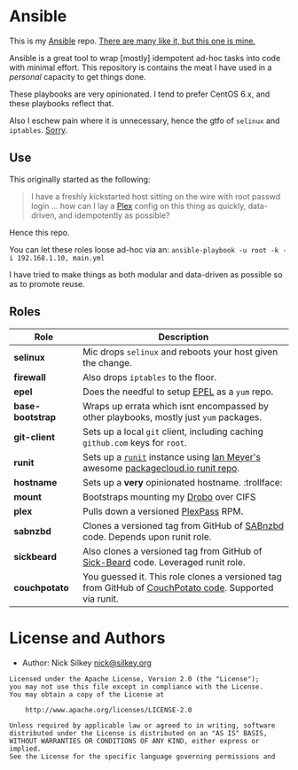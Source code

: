 # Ansible

This is my [Ansible](http://docs.ansible.com/) repo.  [There are many like it, but this one is mine.](https://youtu.be/2G551KpNnA0)

Ansible is a great tool to wrap [mostly] idempotent ad-hoc tasks into code with minimal effort.  This repository is contains the meat I have used in a _personal_ capacity to get things done.  

These playbooks are very opinionated.  I tend to prefer CentOS 6.x, and these playbooks reflect that.

Also I eschew pain where it is unnecessary, hence the gtfo of `selinux` and `iptables`.  [Sorry](https://youtu.be/bFEoMO0pc7k).

## Use

This originally started as the following:
> I have a freshly kickstarted host sitting on the wire with root passwd login ... 
> how can I lay a [Plex](https://plex.tv/) config on this thing as quickly, data-driven, and idempotently as possible?

Hence this repo.

You can let these roles loose ad-hoc via an: `ansible-playbook -u root -k -i 192.168.1.10, main.yml`

I have tried to make things as both modular and data-driven as possible so as to promote reuse.

## Roles

| Role             | Description 
-------------------|-----------
**selinux**        | Mic drops `selinux` and reboots your host given the change.
**firewall**       | Also drops `iptables` to the floor.
**epel**           | Does the needful to setup [EPEL](https://fedoraproject.org/wiki/EPEL) as a `yum` repo.
**base-bootstrap** | Wraps up errata which isnt encompassed by other playbooks, mostly just `yum` packages.
**git-client**     | Sets up a local `git` client, including caching `github.com` keys for `root`.
**runit**          | Sets up a [`runit`](http://smarden.org/runit/) instance using [Ian Meyer's](https://github.com/imeyer) awesome [packagecloud.io runit repo](https://packagecloud.io/imeyer/runit).
**hostname**       | Sets up a **very** opinionated hostname. :trollface:
**mount**          | Bootstraps mounting my [Drobo](http://www.drobo.com/) over CIFS
**plex**           | Pulls down a versioned [PlexPass](https://plex.tv/) RPM.
**sabnzbd**        | Clones a versioned tag from GitHub of [SABnzbd](http://sabnzbd.org/) code.  Depends upon runit role.
**sickbeard**      | Also clones a versioned tag from GitHub of [Sick-Beard](http://sickbeard.com/) code.  Leveraged runit role.
**couchpotato**    | You guessed it. This role clones a versioned tag from GitHub of [CouchPotato code](https://couchpota.to/).  Supported via runit.

# License and Authors

* Author: Nick Silkey <nick@silkey.org>

```text
Licensed under the Apache License, Version 2.0 (the "License");
you may not use this file except in compliance with the License.
You may obtain a copy of the License at

    http://www.apache.org/licenses/LICENSE-2.0

Unless required by applicable law or agreed to in writing, software
distributed under the License is distributed on an "AS IS" BASIS,
WITHOUT WARRANTIES OR CONDITIONS OF ANY KIND, either express or implied.
See the License for the specific language governing permissions and
```
